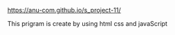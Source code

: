 https://anu-com.github.io/s_project-11/


This prigram is create by using html css and javaScript 

